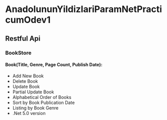 # AnadolununYildizlariParamNetPracticumOdev1
## Restful Api
### BookStore
#### Book(Title, Genre, Page Count, Publish Date):

- Add New Book
- Delete Book
- Update Book
- Partial Update Book
- Alphabetical Order of Books
- Sort by Book Publication Date 
- Listing by Book Genre
- .Net 5.0 version


